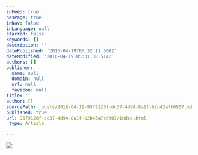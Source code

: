 ```yaml
---
inFeed: true
hasPage: true
inNav: false
inLanguage: null
starred: false
keywords: []
description: ''
datePublished: '2016-04-19T05:32:11.600Z'
dateModified: '2016-04-19T05:31:38.514Z'
authors: []
publisher:
  name: null
  domain: null
  url: null
  favicon: null
title: ''
author: []
sourcePath: _posts/2016-04-19-9579126f-dc37-4d94-8a1f-b2b43a7b6907.md
published: true
url: 9579126f-dc37-4d94-8a1f-b2b43a7b6907/index.html
_type: Article

---
```

![](https://the-grid-user-content.s3-us-west-2.amazonaws.com/28da5c94-d657-4040-909d-64b6c77c55ff.jpg)